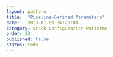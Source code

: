 ```yaml
---
layout: pattern
title:  "Pipeline-Defined Parameters"
date:   2019-01-01 16:20:00
category: Stack Configuration Patterns
order: 23
published: false
status: todo
---
```

